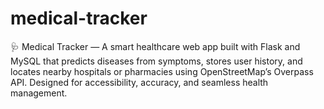 # medical-tracker
🩺 Medical Tracker — A smart healthcare web app built with Flask and MySQL that predicts diseases from symptoms, stores user history, and locates nearby hospitals or pharmacies using OpenStreetMap’s Overpass API. Designed for accessibility, accuracy, and seamless health management.
